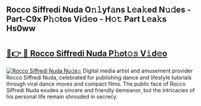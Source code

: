 ## Rocco Siffredi Nuda O𝚗𝚕yf𝚊ns L𝚎a𝚔ed N𝚞𝚍es - Part-C9x P𝚑𝚘tos Vi𝚍𝚎o - H𝚘𝚝 Part L𝚎a𝚔s Hs0ww

# <h2><a href="http://kf324n8.oniu.top/?m=Rocco+Siffredi+Nuda">🔗👉 🔴 Rocco Siffredi Nuda P𝚑ot𝚘𝚜 V𝚒d𝚎o</a></h2>

[![Rocco Siffredi Nuda Nu𝚍e𝚜](https://i.imgur.com/0qMVB7G.gif)](http://kf324n8.oniu.top/?m=Rocco+Siffredi+Nuda)
Digital media artist and amusement provider Rocco Siffredi Nuda, celebrated for publishing dance and lifestyle tutorials through viral dance moves and compact films. The public face of Rocco Siffredi Nuda exudes a sincere and friendly demeanor, but the intricacies of his personal life remain shrouded in secrecy.  
